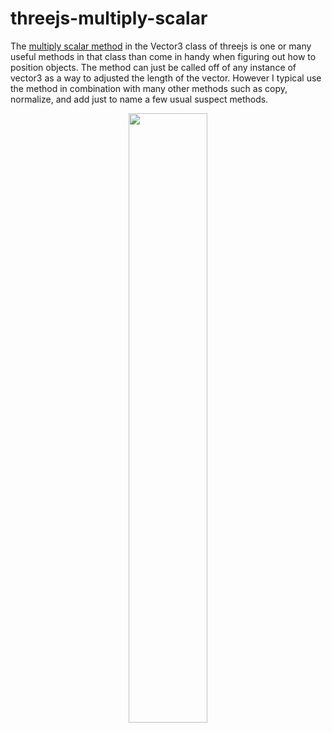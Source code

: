 # threejs-multiply-scalar

The [multiply scalar method](https://dustinpfister.github.io/2022/03/23/threejs-vector3-multiply-scalar/) in the Vector3 class of threejs is one or many useful methods in that class than come in handy when figuring out how to position objects. The method can just be called off of any instance of vector3 as a way to adjusted the length of the vector. However I typical use the method in combination with many other methods such as copy, normalize, and add just to name a few usual suspect methods.


<div align="center">
      <a href="https://www.youtube.com/watch?v=lNvsC4Zjbi8">
         <img src="https://img.youtube.com/vi/lNvsC4Zjbi8/0.jpg" style="width:50%;">
      </a>
</div>


